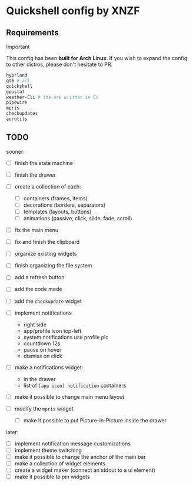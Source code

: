 # Quickshell config by XNZF

## Requirements

>[!IMPORTANT]
> This config has been **built for Arch Linux**.
> If you wish to expand the config to other distros, please don't hesitate to PR.

```sh
hyprland
qt6 # all
quickshell
gpustat
weather-Cli # the one written in Go
pipewire
mpris
checkupdates
aurutils
```

## TODO

sooner:

- [ ] finish the state machine
- [ ] finish the drawer
- [ ] create a collection of each:
  - [ ] containers (frames, items)
  - [ ] decorations (borders, separators)
  - [ ] templates (layouts, buttons)
  - [ ] animations (passive, click, slide, fade, scroll)
- [ ] fix the main menu
- [ ] fix and finish the clipboard
- [ ] organize existing widgets
- [ ] finish organizing the file system

- [ ] add a refresh button
- [ ] add the code mode
- [ ] add the `checkupdate` widget
- [ ] implement notifications
  - right side
  - app/profile icon top-left
  - system notifications use profile pic
  - countdown 12s
  - pause on hover
  - dismiss on click
- [ ] make a notifications widget:
  - in the drawer
  - list of `[app icon] notification` containers
- [ ] make it possible to change main menu layout
- [ ] modify the `mpris` widget
  - [ ] make it possible to put Picture-in-Picture inside the drawer

later:

- [ ] implement notification message customizations
- [ ] implement theme switching
- [ ] make it possible to change the anchor of the main bar
- [ ] make a collection of widget elements
- [ ] create a widget maker (connect an stdout to a ui element)
- [ ] make it possible to pin widgets
